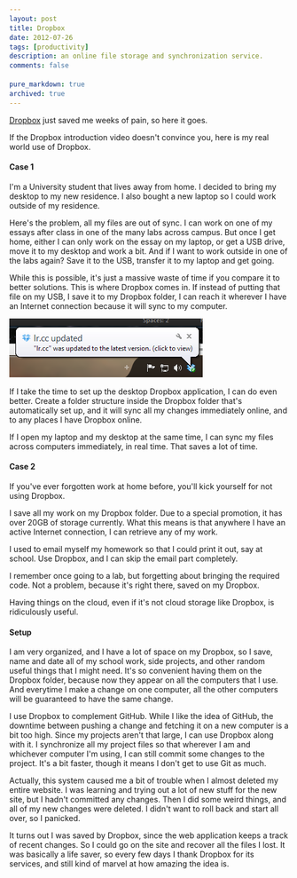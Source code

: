 ```yaml
---
layout: post
title: Dropbox
date: 2012-07-26
tags: [productivity]
description: an online file storage and synchronization service.
comments: false

pure_markdown: true
archived: true
---
```


<p>
  <a href="http://www.dropbox.com" target="_blank">Dropbox</a> just saved me weeks of pain, so here it goes.
</p>

<p>
  If the Dropbox introduction video doesn't convince you, here is my real world use of Dropbox.
</p>

<p>
  <h4>Case 1</h4>
</p>

<p>
  I'm a University student that lives away from home. I decided to bring my desktop to my new residence. I also bought a new laptop so I could work outside of my residence.
</p>

<p>
  Here's the problem, all my files are out of sync. I can work on one of my essays after class in one of the many labs across campus. But once I get home, either I can only work on the essay on my laptop, or get a USB drive, move it to my desktop and work a bit. And if I want to work outside in one of the labs again? Save it to the USB, transfer it to my laptop and get going.
</p>

<p>
  While this is possible, it's just a massive waste of time if you compare it to better solutions. This is where Dropbox comes in. If instead of putting that file on my USB, I save it to my Dropbox folder, I can reach it wherever I have an Internet connection because it will sync to my computer.
</p>

<p>
  <a href="/images/dropbox.png" title="automatically synchronizing" rel="tetris" class="fancybox">
    <img src="/images/dropbox.png" alt="automatically synchronizing" class="scale-with-grid" style="max-height:400px;" />
  </a>
</p>

<p>
  If I take the time to set up the desktop Dropbox application, I can do even better. Create a folder structure inside the Dropbox folder that's automatically set up, and it will sync all my changes immediately online, and to any places I have Dropbox online.
</p>

<p>
  If I open my laptop and my desktop at the same time, I can sync my files across computers immediately, in real time. That saves a lot of time.
</p>

<p>
  <h4>Case 2</h4>
</p>

<p>
  If you've ever forgotten work at home before, you'll kick yourself for not using Dropbox.
</p>

<p>
  I save all my work on my Dropbox folder. Due to a special promotion, it has over 20GB of storage currently. What this means is that anywhere I have an active Internet connection, I can retrieve any of my work.
</p>

<p>
  I used to email myself my homework so that I could print it out, say at school. Use Dropbox, and I can skip the email part completely.
</p>

<p>
  I remember once going to a lab, but forgetting about bringing the required code. Not a problem, because it's right there, saved on my Dropbox.
</p>

<p>
  Having things on the cloud, even if it's not cloud storage like Dropbox, is ridiculously useful.
</p>

<p>
  <h4>Setup</h4>
</p>

<p>
  I am very organized, and I have a lot of space on my Dropbox, so I save, name and date all of my school work, side projects, and other random useful things that I might need. It's so convenient having them on the Dropbox folder, because now they appear on all the computers that I use. And everytime I make a change on one computer, all the other computers will be guaranteed to have the same change.
</p>

<p>
  I use Dropbox to complement GitHub. While I like the idea of GitHub, the downtime between pushing a change and fetching it on a new computer is a bit too high. Since my projects aren't that large, I can use Dropbox along with it. I synchronize all my project files so that wherever I am and whichever computer I'm using, I can still commit some changes to the project. It's a bit faster, though it means I don't get to use Git as much.
</p>

<p>
  Actually, this system caused me a bit of trouble when I almost deleted my entire website. I was learning and trying out a lot of new stuff for the new site, but I hadn't committed any changes. Then I did some weird things, and all of my new changes were deleted. I didn't want to roll back and start all over, so I panicked.
</p>

<p>
  It turns out I was saved by Dropbox, since the web application keeps a track of recent changes. So I could go on the site and recover all the files I lost. It was basically a life saver, so every few days I thank Dropbox for its services, and still kind of marvel at how amazing the idea is.
</p>
